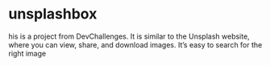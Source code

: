 # unsplashbox
his is a project from DevChallenges. It is similar to the Unsplash website, where you can view, share, and download images. It’s easy to search for the right image
